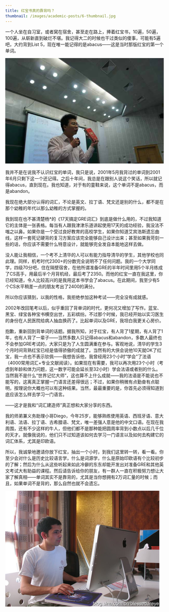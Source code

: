 ```yaml
---
title: 红宝书真的靠背吗？
thumbnail: /images/academic-posts/6-thumbnail.jpg
---
```


一个人坐在自习室，或者窝在宿舍，甚至走在路上，捧着红宝书，10遍，50遍，100遍，从崭新直到破烂不堪。我记得大二的时候也干过类似的傻事，可能有5遍吧，大约背到List 5，现在唯一能记得的是abacus——这是当时那版红宝的第一个单词。

<!--more-->

![李浩老师在清华讲课](/images/academic-posts/6-1.jpg)

我并不是在说我不认识红宝的单词，我只是说，2001年5月我背过的单词到2001年6月只剩下这一个还记得。之后十年间，我总是在跟别人说这个笑话，所以就记得abacus，直到现在。我也知道，对于有的童鞋来说，这个单词不是abacus，而是abandon。

我现在绝大部分认得的词汇，不论是英文、拉丁语、梵文还是别的什么，都不是在那个幼稚的年代以那么幼稚的方式掌握的。

我到现在也不甚清楚杨\*的《17天搞定GRE词汇》到底是做什么用的，不过我知道它的主体是一张表格。每当有人跟我津津乐道讲起使用17天的成功经验，我没法不嗤之以鼻。如果你是一个受过良好教育的高校学生，如果你知道艾宾浩斯遗忘曲线，这样一套死记硬背的复习方案应该完全能够自己设计出来；甚至如果我苛刻一些的话，你应该不需要什么特意设计，就能够完全发自本能地这样去做。

没人能让我相信，一个考不上清华的人可以有能力指导清华的学生，其他学校也同此理。同样，机考时代2300+的分数完全说明不了任何问题。我的一个大学同学，四级70分吧，住在隔壁宿舍，在他所谓准备GRE的半年时间里用5个半月练成了CS高手，用最后半个月背机经，最后考了2350。而他的红宝一直在我这里，你已经知道，令人比较高兴的是我用这本书学会了abacus。在此期间，我至少有5个CS水平稍差一点的朋友考出了2400的满分。

所以你应该猜到，以我的性格，我拒绝参加这种考试——完全没有成就感。

2002年改回笔考以后，似乎重回了背单词的时代，更何况又增加了写作。蓝宝、黑宝、绿宝各种宝书横空出世，五彩缤纷。不过那个时候，我已经开始以实习医生的身份在人民医院给病人抽血换药了。比起单词以及GRE，我坦白我更关心房价。

抱歉，重新回到背单词的话题。据我所知，对于红宝，有人背了1星期，有人背了1年，也有人背了一辈子——当然多数人只记得abacus和abandon，多数人最终也不会参加GRE考试的，大家只是为了人生圆满重在参与。客观地说，清华的学生3个月时间背熟红宝已经是值得骄傲的成就了。当然有的大侠会说他10天就OK了红宝，我一点也不表示钦佩——我想告诉他，我曾经用23个小时“学会”了法语（4000常用词汇+专业文献阅读）。如果现在有需要，我可以再次用23个小时（考虑到年龄和体力问题，这一数字可能会延长至32小时）学会法语或者别的什么。当然我不是什么“世界记忆大师”，这也算不上什么成就——我的法语是不能说也不能写的，这离真正掌握一门语言还差得很远；不过，如果你稍微有点勤奋有点聪明，按理说你大概也可以有这种结果。当然，最最重要的是，你首先必须得知道到底应该怎么样去学习一门语言。

——这才是我和“词汇建造师”真正想和大家分享的东西。

我的师弟兼义务助理小哥Diego，今年25岁，能够熟练使用英语、西班牙语、意大利语、法语、拉丁语、古希腊语、梵文，唯一差强人意是他的中文口语。在现在我周围，还有不少这样的牛人，但他们都不是那种能把圆周率背到小数点以后几千位的天才。就像我说的，他们只不过知道该如何去学习一门语言以及如何去构建它的词汇体系，尤其是印欧语。

所以，我诚挚地邀请你放下红宝，抽出一个小时，到我们这里转一转，看一看。你至少会对什么是历史比较语言学，什么是词源学，什么是原始印欧语有个比较初步的了解；然后为什么从这些听起来如此冷僻的东东却能开发出对准备GRE和其他英文考试大有助益的课程。然后请告诉给你的朋友，有一群人一直在积极努力想让大家了解真相——单词其实不是靠背的，尤其是当你想拥有2万词汇量的时候；而且，如果单词不是背的，那么自然也就不会遗忘。

![Diego Loukota在工作](/images/academic-posts/6-2.jpg)
